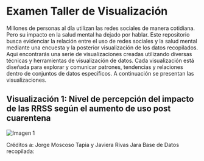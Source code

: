 # Examen Taller de Visualización
Millones de personas al día utilizan las redes sociales de manera cotidiana. Pero su impacto en la salud mental ha dejado por hablar. Este repositorio busca evidenciar la relación entre el uso de redes sociales y la salud mental mediante una encuesta y la posterior visualización de los datos recopilados. 
Aqui encontrarás una serie de visualizaciones creadas utilizando diversas técnicas y herramientas de visualización de datos. Cada visualización está diseñada para explorar y comunicar patrones, tendencias y relaciones dentro de conjuntos de datos específicos. A continuación se presentan las visualizaciones.

## Visualización 1: Nivel de percepción del impacto de las RRSS según el aumento de uso post cuarentena
![Imagen 1](/assets/images/Visualizacion1.png)












Créditos a: Jorge Moscoso Tapia y Javiera Rivas Jara
Base de Datos recopilada: 






